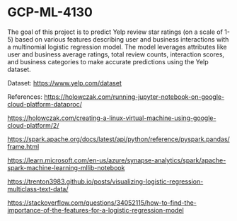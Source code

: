 # GCP-ML-4130
The goal of this project is to predict Yelp review star ratings (on a scale of 1-5) based on various features describing user and business interactions with a multinomial logistic regression model. The model leverages attributes like user and business average ratings, total review counts, interaction scores, and business categories to make accurate predictions using the Yelp dataset.

Dataset: https://www.yelp.com/dataset

References:
https://holowczak.com/running-jupyter-notebook-on-google-cloud-platform-dataproc/

https://holowczak.com/creating-a-linux-virtual-machine-using-google-cloud-platform/2/

https://spark.apache.org/docs/latest/api/python/reference/pyspark.pandas/frame.html

https://learn.microsoft.com/en-us/azure/synapse-analytics/spark/apache-spark-machine-learning-mllib-notebook

https://trenton3983.github.io/posts/visualizing-logistic-regression-multiclass-text-data/

https://stackoverflow.com/questions/34052115/how-to-find-the-importance-of-the-features-for-a-logistic-regression-model
